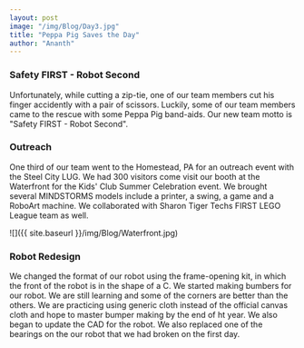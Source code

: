 ```yaml
---
layout: post
image: "/img/Blog/Day3.jpg"
title: "Peppa Pig Saves the Day"
author: "Ananth"
---
```


### Safety FIRST - Robot Second

Unfortunately, while cutting a zip-tie, one of our team members cut his finger accidently with a pair of scissors. Luckily, some of our team members came to the rescue with some Peppa Pig band-aids.  Our new team motto is "Safety FIRST - Robot Second".

### Outreach

One third of our team went to the Homestead, PA for an outreach event with the Steel City LUG. We had 300 visitors come visit our booth at the Waterfront for the Kids' Club Summer Celebration event. We brought several MINDSTORMS models include a printer, a swing, a game and a RoboArt machine.  We collaborated with Sharon Tiger Techs FIRST LEGO League team as well.

![]({{ site.baseurl }}/img/Blog/Waterfront.jpg)

### Robot Redesign

We changed the format of our robot using the frame-opening kit, in which the front of the robot is in the shape of a C. We started making bumbers for our robot. We are still learning and some of the corners are better than the others. We are practicing using generic cloth instead of the official canvas cloth and hope to master bumper making by the end of ht year. We also began to update the CAD for the robot. We also replaced one of the bearings on the our robot that we had broken on the first day.

